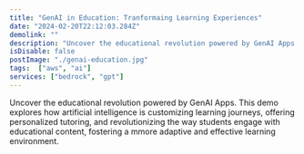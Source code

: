 ```yaml
---
title: "GenAI in Education: Tranformaing Learning Experiences"
date: "2024-02-20T22:12:03.284Z"
demolink: ""
description: "Uncover the educational revolution powered by GenAI Apps. This demo explores how artificial intelligence is customizing learning journeys, offering personalized tutoring, and revolutionizing the way students engage with educational content, fostering a mmore adaptive and effective learning environment."
isDisable: false
postImage: "./genai-education.jpg"
tags:  ["aws", "ai"]
services: ["bedrock", "gpt"]
---
```


Uncover the educational revolution powered by GenAI Apps. This demo explores how artificial intelligence is customizing learning journeys, offering personalized tutoring, and revolutionizing the way students engage with educational content, fostering a mmore adaptive and effective learning environment.